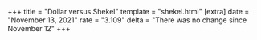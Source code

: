 +++
title = "Dollar versus Shekel"
template = "shekel.html"
[extra]
date = "November 13, 2021"
rate = "3.109"
delta = "There was no change since November 12"
+++
